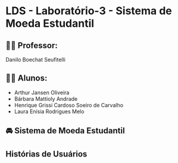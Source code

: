 # LDS - Laboratório-3 - Sistema de Moeda Estudantil

## 👨‍🏫 Professor:
Danilo Boechat Seufitelli

## 👨‍💻 Alunos:
* Arthur Jansen Oliveira  
* Bárbara Mattioly Andrade  
* Henrique Grissi Cardoso Soeiro de Carvalho
* Laura Enísia Rodrigues Melo

## 🚘 Sistema de Moeda Estudantil

## Histórias de Usuários 
